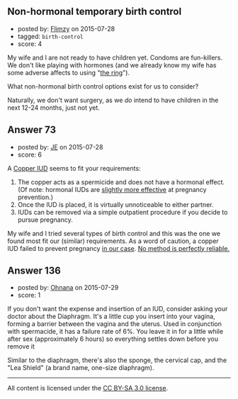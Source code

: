 ## Non-hormonal temporary birth control

- posted by: [Flimzy](https://stackexchange.com/users/7879/flimzy) on 2015-07-28
- tagged: `birth-control`
- score: 4

My wife and I are not ready to have children yet.  Condoms are fun-killers.  We don't like playing with hormones (and we already know my wife has some adverse affects to using "[the ring](http://www.plannedparenthood.org/learn/birth-control/birth-control-vaginal-ring-nuvaring)").

What non-hormonal birth control options exist for us to consider?

Naturally, we don't want surgery, as we *do* intend to have children in the next 12-24 months, just not yet.


## Answer 73

- posted by: [JE](https://stackexchange.com/users/1083/je) on 2015-07-28
- score: 6

A [Copper IUD](https://en.wikipedia.org/wiki/IUD_with_copper) seems to fit your requirements:

1. The copper acts as a spermicide and does not have a hormonal effect. (Of note: hormonal IUDs are [slightly more effective](http://www.cdc.gov/reproductivehealth/unintendedpregnancy/contraception.htm) at pregnancy prevention.)
2. Once the IUD is placed, it is virtually unnoticeable to either partner.
3. IUDs can be removed via a simple outpatient procedure if you decide to pursue pregnancy.

My wife and I tried several types of birth control and this was the one we found most fit our (similar) requirements. As a word of caution, a copper IUD failed to prevent pregnancy [in our case](http://christianity.blogoverflow.com/2012/03/05/an-evangelical-view-of-contraception/). [No method is perfectly reliable.](http://sexuality.stackexchange.com/a/38/7)


## Answer 136

- posted by: [Ohnana](https://stackexchange.com/users/5216208/ohnana) on 2015-07-29
- score: 1

If you don't want the expense and insertion of an IUD, consider asking your doctor about the Diaphragm. It's a little cup you insert into your vagina, forming a barrier between the vagina and the uterus. Used in conjunction with spermacide, it has a failure rate of 6%. You leave it in for a little while after sex (approximately 6 hours) so everything settles down before you remove it

Similar to the diaphragm, there's also the sponge, the cervical cap, and the "Lea Shield" (a brand name, one-size diaphragm).



---

All content is licensed under the [CC BY-SA 3.0 license](https://creativecommons.org/licenses/by-sa/3.0/).
